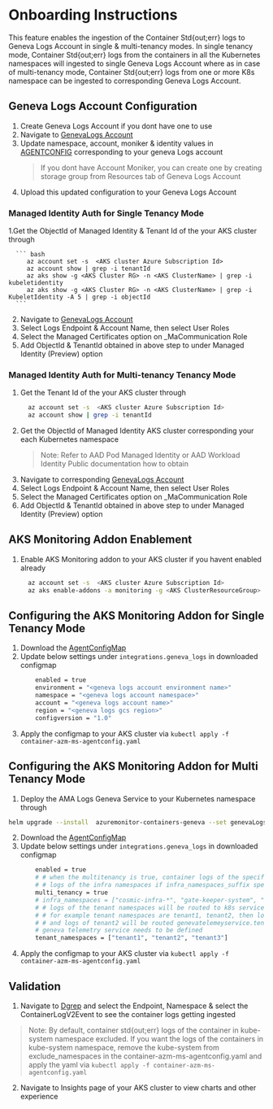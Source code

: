 # Onboarding Instructions

This feature enables the ingestion of the Container Std{out;err} logs to Geneva Logs Account in single & multi-tenancy modes.
In single tenancy mode, Container Std{out;err} logs from the containers in all the Kubernetes namespaces will ingested to single Geneva Logs Account where as
in case of multi-tenancy mode, Container Std{out;err} logs from one or more K8s namespace can be ingested to corresponding Geneva Logs Account.

## Geneva Logs Account Configuration

  1. Create Geneva Logs Account if you dont have one to use
  2. Navigate to [GenevaLogs Account](https://portal.microsoftgeneva.com/account/logs/configurations)
  3. Update namespace, account, moniker & identity values in [AGENTCONFIG](./ContainerLogV2.xml) corresponding to your geneva Logs account
     > If you dont have Account Moniker, you can create one by creating storage group from Resources tab of Geneva Logs Account
  4. Upload this updated configuration to your Geneva Logs Account

### Managed Identity Auth for Single Tenancy Mode

  1.Get the ObjectId of Managed Identity & Tenant Id of the your AKS cluster through

      ``` bash
         az account set -s  <AKS cluster Azure Subscription Id>
         az account show | grep -i tenantId
         az aks show -g <AKS Cluster RG> -n <AKS ClusterName> | grep -i kubeletidentity
         az aks show -g <AKS Cluster RG> -n <AKS ClusterName> | grep -i KubeletIdentity -A 5 | grep -i objectId
      ```
  2. Navigate to [GenevaLogs Account](https://portal.microsoftgeneva.com/account/logs/configurations)
  3. Select Logs Endpoint & Account Name, then select User Roles
  4. Select the Managed Certificates option on _MaCommunication Role
  5. Add ObjectId & TenantId obtained in above step to under Managed Identity (Preview) option

### Managed Identity Auth for Multi-tenancy Tenancy Mode

  1. Get the  Tenant Id of the your AKS cluster through
     ``` bash
       az account set -s  <AKS cluster Azure Subscription Id>
       az account show | grep -i tenantId
     ```
  2. Get the ObjectId of Managed Identity AKS cluster corresponding your each Kubernetes namespace
      > Note: Refer to AAD Pod Managed Identity or AAD Workload Identity Public documentation how to obtain
  3. Navigate to corresponding [GenevaLogs Account](https://portal.microsoftgeneva.com/account/logs/configurations)
  4. Select Logs Endpoint & Account Name, then select User Roles
  5. Select the Managed Certificates option on _MaCommunication Role
  6. Add ObjectId & TenantId obtained in above step to under Managed Identity (Preview) option


## AKS Monitoring Addon Enablement

1. Enable  AKS Monitoring addon to your AKS cluster if you havent enabled already
     ``` bash
       az account set -s  <AKS cluster Azure Subscription Id>
       az aks enable-addons -a monitoring -g <AKS ClusterResourceGroup> -n <AKS ClusterName>
    ```
## Configuring the AKS Monitoring Addon for Single Tenancy Mode

 1. Download the [AgentConfigMap](../../kubernetes/container-azm-ms-agentconfig.yaml)
 2. Update below settings under `integrations.geneva_logs` in downloaded configmap
    ``` bash
        enabled = true
        environment = "<geneva logs account environment name>"
        namespace = "<geneva logs account namespace>"
        account = "<geneva logs account name>"
        region = "<geneva logs gcs region>"
        configversion = "1.0"
    ```
  3. Apply the configmap to your AKS cluster via `kubectl apply -f container-azm-ms-agentconfig.yaml`

## Configuring the AKS Monitoring Addon for Multi Tenancy Mode

  1. Deploy the AMA Logs Geneva Service to your Kubernetes namespace through

  ``` bash
  helm upgrade --install  azuremonitor-containers-geneva --set genevaLogsConfig.aadpodidbinding=<bindingname>,genevaLogsConfig.configversion=1.0,genevaLogsConfig.authid=object_id#<guid>,genevaLogsConfig.environment=<environment>,genevaLogsConfig.account=<accountname>,genevaLogsConfig.namespace=<namespace>,genevaLogsConfig.region=<region> -n tenant1 ~/docker-provider-oct-2022/Docker-Provider/charts/azuremonitor-containers-geneva/
  ```
 2. Download the [AgentConfigMap](../../kubernetes/container-azm-ms-agentconfig.yaml)
 2. Update below settings under `integrations.geneva_logs` in downloaded configmap
    ``` bash
        enabled = true
        # # when the multitenancy is true, container logs of the specific k8s namespace will be routed to corresponding geneva telemetry service endpoint
        # # logs of the infra namespaces if infra_namespaces_suffix specified, ingested to geneva account defined in this config
        multi_tenancy = true
        # infra_namespaces = ["cosmic-infra-*", "gate-keeper-system", "kube-system"]
        # # logs of the tenant namespaces will be routed to k8s service in corresponding namespace
        # # for example tenant namespaces are tenant1, tenant2, then logs of tenant1 will be routed to genevatelemeyservice.tenant1.svc.cluster.local endpoint
        # # and logs of tenant2 will be routed genevatelemeyservice.tenant2.svc.cluster.local endpoint
        # geneva telemetry service needs to be defined
        tenant_namespaces = ["tenant1", "tenant2", "tenant3"]
    ```
  3. Apply the configmap to your AKS cluster via `kubectl apply -f container-azm-ms-agentconfig.yaml`

## Validation

1. Navigate to [Dgrep](https://portal.microsoftgeneva.com/logs/dgrep) and select the Endpoint, Namespace & select the ContainerLogV2Event to see the container logs getting ingested
  > Note: By default, container std{out;err} logs of the container in kube-system namespace excluded. If you want the logs of the containers in kube-system namespace, remove the kube-system from exclude_namespaces in the container-azm-ms-agentconfig.yaml and apply the yaml via `kubectl apply -f container-azm-ms-agentconfig.yaml`
2. Navigate to Insights page of your AKS cluster to view charts and other experience
